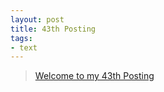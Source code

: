 ```yaml
---
layout: post
title: 43th Posting
tags: 
- text
---
```


> [Welcome to my 43th Posting](https://janghan-kor.tistory.com/238)
